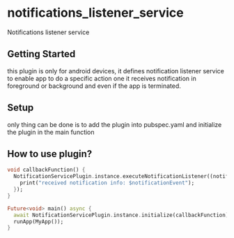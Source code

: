# notifications_listener_service

Notifications listener service

## Getting Started

this plugin is only for android devices, it defines notification listener service to enable app to
do a specific action one it receives notification in foreground or background and even if the app is
terminated.

## Setup

only thing can be done is to add the plugin into pubspec.yaml and initialize the plugin in the main
function

## How to use plugin?

```dart
void callbackFunction() {
  NotificationServicePlugin.instance.executeNotificationListener((notificationEvent) {
    print("received notification info: $notificationEvent");
  });
}

Future<void> main() async {
  await NotificationServicePlugin.instance.initialize(callbackFunction);
  runApp(MyApp());
}
```

